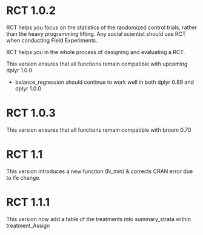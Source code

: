 # RCT 1.0.2
RCT helps you focus on the statistics of the randomized control trials, rather than the heavy programming lifting. Any social scientist should use RCT when conducting Field Experiments.

RCT helps you in the whole process of designing and evaluating a RCT. 

This version ensures that all functions remain compatible with upcoming dplyr 1.0.0
- balance_regression should continue to work well in both dplyr 0.89 and dplyr 1.0.0

# RCT 1.0.3

This version ensures that all functions remain compatible with broom 0.70

# RCT 1.1

This version introduces a new function (N_min) & corrects CRAN error due to lfe change.

# RCT 1.1.1
This version now add a table of the treatments into summary_strata within treatment_Assign